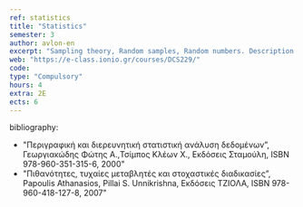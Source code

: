 ```yaml
---
ref: statistics 
title: "Statistics"
semester: 3
author: avlon-en
excerpt: "Sampling theory, Random samples, Random numbers. Description of statistical data with arrays and graphics, Frequency array, Histogram. Analysis of Variance. Correlation coefficient. Confidence intervals, Statistical hypothesis-testing process. Regression. Statistical software."
web: "https://e-class.ionio.gr/courses/DCS229/"
code: 
type: "Compulsory"
hours: 4
extra: 2Ε
ects: 6
--- 
```



bibliography: 
  - "Περιγραφική και διερευνητική στατιστική ανάλυση δεδομένων”, Γεωργιακώδης Φώτης A.,Τσίμπος Κλέων Χ., Εκδόσεις Σταμούλη, ISBN 978-960-351-315-6, 2000"
  - "Πιθανότητες, τυχαίες μεταβλητές και στοχαστικές διαδικασίες”, Papoulis Athanasios, Pillai S. Unnikrishna, Εκδόσεις ΤΖΙΟΛΑ, ISBN 978-960-418-127-8, 2007"


